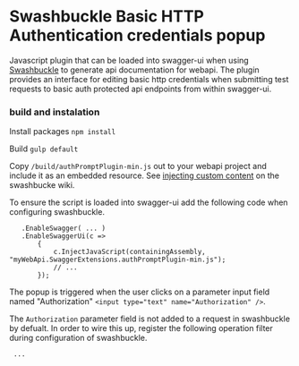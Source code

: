 # Swashbuckle Basic HTTP Authentication credentials popup

Javascript plugin that can be loaded into swagger-ui when using [Swashbuckle](https://github.com/domaindrivendev/Swashbuckle) to generate api documentation for webapi.
The plugin provides an interface for editing basic http credentials when submitting test requests to basic auth protected api endpoints from within swagger-ui.

### build and instalation

Install packages `npm install`

Build `gulp default`

Copy `/build/authPromptPlugin-min.js` out to your webapi project and include it as an embedded resource.
See [injecting custom content](https://github.com/domaindrivendev/Swashbuckle#injecting-custom-content) on the swashbucke wiki.

To ensure the script is loaded into swagger-ui add the following code when configuring swashbuckle.
 ```httpConfiguration
    .EnableSwagger( ... )
    .EnableSwaggerUi(c =>
        {
            c.InjectJavaScript(containingAssembly, "myWebApi.SwaggerExtensions.authPromptPlugin-min.js");
            // ...
        });
 ```
 
 The popup is triggered when the user clicks on a parameter input field named "Authorization" `<input type="text" name="Authorization" />`.
 
 The `Authorization` parameter field is not added to a request in swashbuckle by defualt. 
 In order to wire this up, register the following operation filter during configuration of swashbuckle. 
 
 ```
  ...
```
